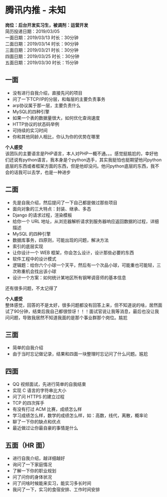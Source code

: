 # 腾讯内推 - 未知
**岗位：后台开发实习生，被调剂：运营开发**  
简历投递日期：2019/03/05  
一面日期：2019/03/13  时长：30分钟  
二面日期：2019/03/14  时长：90分钟  
三面日期：2019/03/21  时长：30分钟  
四面日期：2019/03/25  时长：30分钟  
五面日期：2019/03/30  时长：15分钟  


## 一面
* 没有进行自我介绍，直接先问的项目
* 问了一下TCP/IP的分层，和每层的主要负责事务
* arp协议属于那一层，主要负责什么
* MySQL的四种引擎
* 如果一个表的数据量很大，如何优化查询速度
* HTTP协议的状态码举例
* 可持续的实习时间
* 你和其他同龄人相比，你认为你的优势在哪里

**个人感受**  
该团队的主要语言是PHP语言，本人对PHP一概不通。。。感觉挺尴尬的，幸好他们还说有python语言，我本身是个python选手，其实我挺怕也挺期望他问python底层的东西或者框架方面的东西，但是他却没问。他问python底层的东西，我不会的话我可以去学，也是一种进步

## 二面
* 先是自我介绍，然后提问了一下自己都是做过那些项目
* 面向对象的三大特点：封装、继承、多态
* Django 的请求过程，渲染模板
* 给你一个 URL 地址，从浏览器解析请求到服务器响应返回数据的过程，详细描述
* MySQL 的四种引擎
* 数据库事务，四原则，可能出现的问题，解决方法
* 索引的底层实现
* 让你设计一个 WEB 框架，你会怎么设计，设计那些必要的东西
* 软件工程中的设计模式
* 逻辑题：给你六个小球一个天平，然后有一个次品小球，可能重也可能轻，三次称重机会找出该小球
* 设计一个方案：如何统计某地区所有钢琴调音师的基本信息

还有很多问题，不太记得了

**个人感受**  
整体感觉，回答的不是太好，很多问题都没有回答上来，但不知道说的啥，居然面试了90分钟，结束后我自己都很惊讶！！！面试官说让我等消息，最后也没让我问问题，导致我居然不知道我面的是那个事业群那个岗位。尴尬

## 三面
* 简单的自我介绍
* 由于当时忘记做记录，结果和四面一块整理时忘记问了什么问题。尴尬

## 四面
* QQ 视频面试，先进行简单的自我结束
* 实现 C 语言的字符串比大小
* 问了问 HTTPS 的建立过程
* TCP 的四次挥手
* 有没有打过 ACM 比赛，成绩怎么样
* 学习成绩怎么样，数学的成绩怎么样，如：高数，线代，离散，概率论
* 聊了一下你的缺点和优点
* 最近做过让你最自豪的事情是什么

## 五面（HR 面）
- 进行自我介绍，越详细越好
- 询问了一下家庭情况
- 了解一下你的职业规划
- 问了问你的身体状况
- 问了问啥时候能来实习，能实习多长时间
- 我问了一下，实习的食宿安排、工作时间安排
